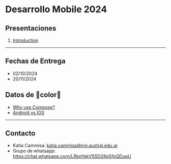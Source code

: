 # Desarrollo Mobile 2024

## Presentaciones
1. [Introduction](introduction)

**************************************************

## Fechas de Entrega
* 02/10/2024
* 20/11/2024

## Datos de 🌈color🌈

* [Why use Compose?](https://developer.android.com/develop/ui/compose/why-adopt)
* [Android vs IOS](https://backlinko.com/iphone-vs-android-statistics)

**************************************************

## Contacto
* Katia Cammisa: [katia.cammisa@ing.austral.edu.ar](katia.cammisa@ing.austral.edu.ar)
* Grupo de whatsapp: https://chat.whatsapp.com/LRkpYekV5SD28p5fpQDupU
